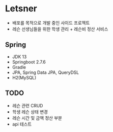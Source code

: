 # Letsner
- 배포를 목적으로 개발 중인 사이드 프로젝트
- 레슨 선생님들을 위한 학생 관리 + 레슨비 정산 서비스 

## Spring
- JDK 13
- Springboot 2.7.6
- Gradle
- JPA, Spring Data JPA, QueryDSL
- H2(MySQL)

## TODO
- 레슨 관련 CRUD
- 학생 레슨 상태 변경
- 레슨 시간 및 금액 정산 부분
- api 테스트
